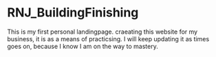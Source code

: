 # RNJ_BuildingFinishing
This is my first personal landingpage. craeating this website for my business, it is as a means of 
practicsing. I will keep updating it as times goes on, because I know I am on the way to mastery.